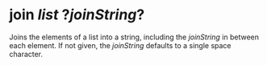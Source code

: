 # join *list* ?*joinString*?

Joins the elements of a list into a string, including the *joinString*
in between each element.  If not given, the *joinString* defaults to
a single space character.
